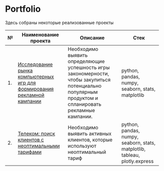 # Portfolio

Здесь собраны некоторые реализованные проекты

| №    | Наименование проекта                | Описание                                                     | Стек                                                         |
| ---- | ------------------------------------------------------------ | ------------------------------------------------------------ | ------------------------------------------------------------ |
| 1.   | [Исследование рынка компьютерных игр для формирования рекламной кампании](https://github.com/Anstosia/Portfolio/blob/main/Game%20project/analysis_games.ipynb) | Необходимо выявить определяющие успешность игры закономерности, чтобы закупиться потенциально популярным продуктом и спланировать рекламные кампании.  | python, pandas, numpy, seaborn, stats, matplotlib |
| 2.   | [Телеком: поиск клиентов с неоптимальными тарифами](https://github.com/Anstosia/Portfolio/blob/main/telecom/telecom_suboptimal_tariff.ipynb) | Необходимо выявить активных клиентов, которые используют неоптимальный тариф | python, pandas, numpy, seaborn, stats, matplotlib, tableau, plotly.express |
